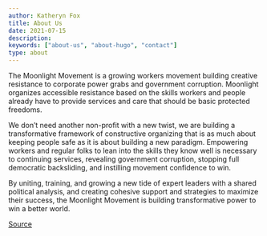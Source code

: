 ```yaml
---
author: Katheryn Fox
title: About Us
date: 2021-07-15
description:
keywords: ["about-us", "about-hugo", "contact"]
type: about
---
```


The Moonlight Movement is a growing workers movement building creative resistance to corporate power grabs and government corruption. Moonlight organizes accessible resistance based on the skills workers and people already have to provide services and care that should be basic protected freedoms. 

We don’t need another non-profit with a new twist, we are building a transformative framework of constructive organizing that is as much about keeping people safe as it is about building a new paradigm. Empowering workers and regular folks to lean into the skills they know well is necessary to continuing services, revealing government corruption, stopping full democratic backsliding, and instilling movement confidence to win. 

By uniting, training, and growing a new tide of expert leaders with a shared political analysis, and creating cohesive support and strategies to maximize their success, the Moonlight Movement is building transformative power to win a better world. 


[Source](https://www.nonviolent-conflict.org/blog_post/alternative-institution-building-civil-resistance/)